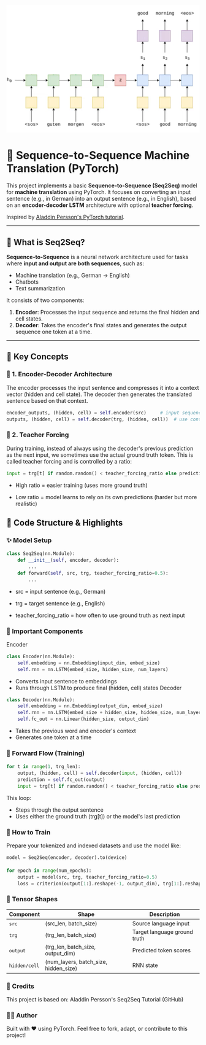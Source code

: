 ![Seq2Seq](assets/seq2seq_cover.png)

# 🔄 Sequence-to-Sequence Machine Translation (PyTorch)

This project implements a basic **Sequence-to-Sequence (Seq2Seq)** model for **machine translation** using PyTorch. It focuses on converting an input sentence (e.g., in German) into an output sentence (e.g., in English), based on an **encoder-decoder LSTM** architecture with optional **teacher forcing**.

Inspired by [Aladdin Persson's PyTorch tutorial](https://github.com/aladdinpersson/Machine-Learning-Collection/blob/master/ML/Pytorch/more_advanced/Seq2Seq/seq2seq.py).

---

## 📌 What is Seq2Seq?

**Sequence-to-Sequence** is a neural network architecture used for tasks where **input and output are both sequences**, such as:
- Machine translation (e.g., German → English)
- Chatbots
- Text summarization

It consists of two components:

1. **Encoder**: Processes the input sequence and returns the final hidden and cell states.
2. **Decoder**: Takes the encoder's final states and generates the output sequence one token at a time.

---

## 🧠 Key Concepts

### 🔁 1. Encoder-Decoder Architecture

The encoder processes the input sentence and compresses it into a context vector (hidden and cell state). The decoder then generates the translated sentence based on that context.

```python
encoder_outputs, (hidden, cell) = self.encoder(src)     # input sequence → hidden state
outputs, (hidden, cell) = self.decoder(trg, (hidden, cell))  # use context + trg input
```

### 🧪 2. Teacher Forcing
During training, instead of always using the decoder's previous prediction as the next input, we sometimes use the actual ground truth token. This is called teacher forcing and is controlled by a ratio:

```python
input = trg[t] if random.random() < teacher_forcing_ratio else prediction.argmax(1)
```

- High ratio = easier training (uses more ground truth)

- Low ratio = model learns to rely on its own predictions (harder but more realistic)


## 🧱 Code Structure & Highlights
### ✨ Model Setup

```python
class Seq2Seq(nn.Module):
    def __init__(self, encoder, decoder):
        ...
    def forward(self, src, trg, teacher_forcing_ratio=0.5):
        ...
```
- src = input sentence (e.g., German)

- trg = target sentence (e.g., English)

- teacher_forcing_ratio = how often to use ground truth as next input


### 🔑 Important Components
Encoder
```python
class Encoder(nn.Module):
    self.embedding = nn.Embedding(input_dim, embed_size)
    self.rnn = nn.LSTM(embed_size, hidden_size, num_layers)
```
- Converts input sentence to embeddings
- Runs through LSTM to produce final (hidden, cell) states
Decoder
```python
class Decoder(nn.Module):
    self.embedding = nn.Embedding(output_dim, embed_size)
    self.rnn = nn.LSTM(embed_size + hidden_size, hidden_size, num_layers)
    self.fc_out = nn.Linear(hidden_size, output_dim)
```
- Takes the previous word and encoder's context
- Generates one token at a time

### 🔄 Forward Flow (Training)
```python
for t in range(1, trg_len):
    output, (hidden, cell) = self.decoder(input, (hidden, cell))
    prediction = self.fc_out(output)
    input = trg[t] if random.random() < teacher_forcing_ratio else prediction.argmax(1)
```
This loop:
- Steps through the output sentence
- Uses either the ground truth (trg[t]) or the model's last prediction

### 🧪 How to Train
Prepare your tokenized and indexed datasets and use the model like:
```python
model = Seq2Seq(encoder, decoder).to(device)

for epoch in range(num_epochs):
    output = model(src, trg, teacher_forcing_ratio=0.5)
    loss = criterion(output[1:].reshape(-1, output_dim), trg[1:].reshape(-1))
```

### 📐 Tensor Shapes
| Component     | Shape                                    | Description                  |
| ------------- | ---------------------------------------- | ---------------------------- |
| `src`         | (src\_len, batch\_size)                  | Source language input        |
| `trg`         | (trg\_len, batch\_size)                  | Target language ground truth |
| `output`      | (trg\_len, batch\_size, output\_dim)     | Predicted token scores       |
| `hidden/cell` | (num\_layers, batch\_size, hidden\_size) | RNN state                    |

### 🙏 Credits
This project is based on:
Aladdin Persson's Seq2Seq Tutorial (GitHub)

### 👨‍💻 Author
Built with ❤️ using PyTorch.
Feel free to fork, adapt, or contribute to this project!




